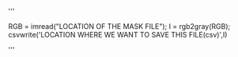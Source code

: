 '''

RGB = imread("LOCATION OF THE MASK FILE");
I = rgb2gray(RGB);
csvwrite('LOCATION WHERE WE WANT TO SAVE THIS FILE(csv)',I)

'''
